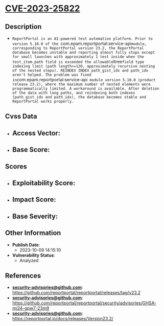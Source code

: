 
# [CVE-2023-25822](https://cve.mitre.org/cgi-bin/cvename.cgi?name=CVE-2023-25822)

## Description

- `ReportPortal is an AI-powered test automation platform. Prior to version 5.10.0 of the `com.epam.reportportal:service-api` module, corresponding to ReportPortal version 23.2, the ReportPortal database becomes unstable and reporting almost fully stops except for small launches with approximately 1 test inside when the test_item.path field is exceeded the allowable `ltree` field type indexing limit (path length>=120, approximately recursive nesting of the nested steps). REINDEX INDEX path_gist_idx and path_idx aren't helped. The problem was fixed in `com.epam.reportportal:service-api` module version 5.10.0 (product release 23.2), where the maximum number of nested elements were programmatically limited. A workaround is available. After deletion of the data with long paths, and reindexing both indexes (path_gist_idx and path_idx), the database becomes stable and ReportPortal works properly.`

## Cvss Data

- **Access Vector**:
  - 
- **Base Score**:
  - 

## Scores

- **Exploitability Score**:
  - 
- **Impact Score**:
  - 
- **Base Severity**:
  - 

## Other Information

- **Publish Date**:
  - 2023-10-09 14:15:10
- **Vulnerability Status**:
  - Analyzed

## References

- **security-advisories@github.com**: https://github.com/reportportal/reportportal/releases/tag/v23.2
- **security-advisories@github.com**: https://github.com/reportportal/reportportal/security/advisories/GHSA-mj24-gpw7-23m9
- **security-advisories@github.com**: https://reportportal.io/docs/releases/Version23.2/
